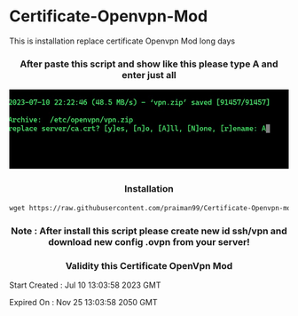 # Certificate-Openvpn-Mod
This is installation replace certificate Openvpn Mod long days

<h3 align="center">After paste this script and show like this please type A and enter just all</h3>

<img src="https://raw.githubusercontent.com/praiman99/Certificate-Openvpn-Mod/Beginner/praiman.PNG">

<h3 align="center">Installation</h3>

``` html
wget https://raw.githubusercontent.com/praiman99/Certificate-Openvpn-mod/Beginner/setup.sh && chmod +x setup.sh && ./setup.sh
```

<h3 align="center">Note : After install this script please create new id ssh/vpn and download new config .ovpn from your server!</h3>

<h3 align="center">Validity this Certificate OpenVpn Mod</h3>

Start Created : Jul 10 13:03:58 2023 GMT

Expired On : Nov 25 13:03:58 2050 GMT
